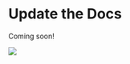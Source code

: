 # Update the Docs

Coming soon!

<img src="https://telemetry.sharepointpnp.com/sp-dev-list-formatting/docs/contributing/docs" />
